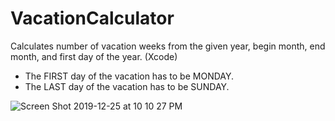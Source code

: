 # VacationCalculator
Calculates number of vacation weeks from the given year, begin month, end month, and first day of the year.
(Xcode)

* The FIRST day of the vacation has to be MONDAY.
* The LAST day of the vacation has to be SUNDAY.

![Screen Shot 2019-12-25 at 10 10 27 PM](https://user-images.githubusercontent.com/51871643/71455519-63eddd00-2763-11ea-86af-000532d1b877.png)
